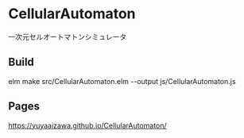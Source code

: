 # CellularAutomaton
一次元セルオートマトンシミュレータ

## Build
elm make src/CellularAutomaton.elm --output js/CellularAutomaton.js

## Pages
https://yuyaaizawa.github.io/CellularAutomaton/
